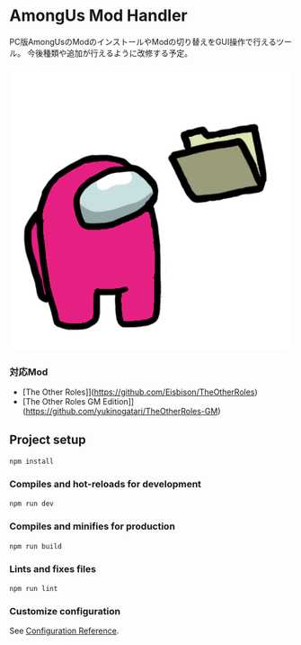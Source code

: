 # AmongUs Mod Handler

PC版AmongUsのModのインストールやModの切り替えをGUI操作で行えるツール。
今後種類や追加が行えるように改修する予定。

![ロゴ](https://raw.githubusercontent.com/393mats/amongus-mod-handler/master/src/assets/icon.png "AmongUs Mod Handler")

### 対応Mod

- [The Other Roles]](https://github.com/Eisbison/TheOtherRoles)
- [The Other Roles GM Edition]](https://github.com/yukinogatari/TheOtherRoles-GM)

## Project setup
```
npm install
```

### Compiles and hot-reloads for development
```
npm run dev
```

### Compiles and minifies for production
```
npm run build
```

### Lints and fixes files
```
npm run lint
```

### Customize configuration
See [Configuration Reference](https://cli.vuejs.org/config/).
